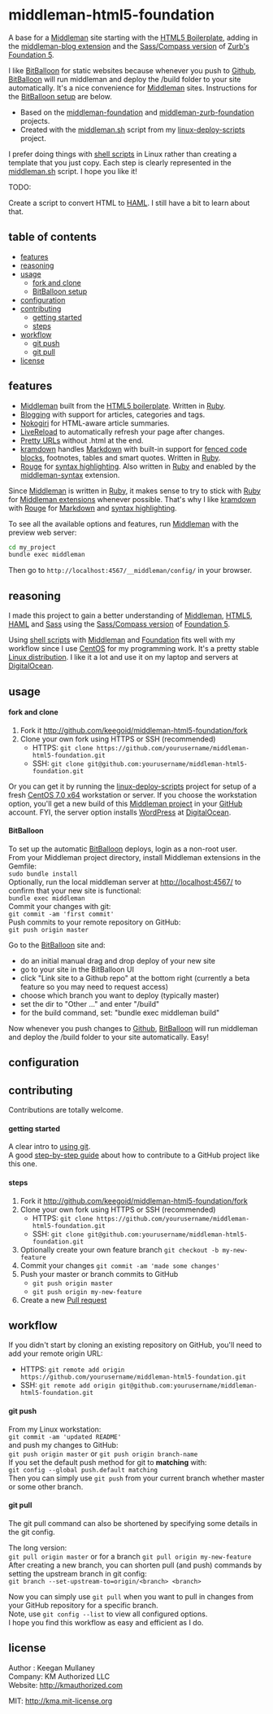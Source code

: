 middleman-html5-foundation
==========================

A base for a [Middleman][mm] site starting with the [HTML5 Boilerplate][html5bp], adding in the [middleman-blog extension][mmb] and the [Sass/Compass version][zfsass] of [Zurb's Foundation 5][zf].

I like [BitBalloon][bb] for static websites because whenever you push to [Github][gh], [BitBalloon][bb] will run middleman and deploy the /build folder to your site automatically. It's a nice convenience for [Middleman][mm] sites. Instructions for the [BitBalloon setup](#bitballoon) are below.

- Based on the [middleman-foundation][mmf] and [middleman-zurb-foundation][mzf] projects.
- Created with the [middleman.sh][mmsh] script from my [linux-deploy-scripts][lds] project.

I prefer doing things with [shell scripts][ss] in Linux rather than creating a template that you just copy. Each step is clearly represented in the [middleman.sh][mmsh] script. I hope you like it!

TODO:

Create a script to convert HTML to [HAML][haml]. I still have a bit to learn about that.

## table of contents

- [features](#features)
- [reasoning](#reasoning)
- [usage](#usage)
   - [fork and clone](#fork-and-clone)
   - [BitBalloon setup](#bitballoon)
- [configuration](#configuration)
- [contributing](#contributing)
   - [getting started](#getting-started)
   - [steps](#steps)
- [workflow](#workflow)
   - [git push](#git-push)
   - [git pull](#git-pull)
- [license](#license)

## features

- [Middleman][mm] built from the [HTML5 boilerplate][html5bp]. Written in [Ruby][ruby].
- [Blogging][mmb] with support for articles, categories and tags.
- [Nokogiri][nkg] for HTML-aware article summaries.
- [LiveReload][mmlr] to automatically refresh your page after changes.
- [Pretty URLs][mmpurl] without .html at the end.
- [kramdown][kd] handles [Markdown][md] with built-in support for [fenced code blocks][fcb], footnotes, tables and smart quotes. Written in [Ruby][ruby].
- [Rouge][rg] for [syntax highlighting][sh]. Also written in [Ruby][ruby] and enabled by the [middleman-syntax][mms] extension.

Since [Middleman][mm] is written in [Ruby][ruby], it makes sense to try to stick with [Ruby][ruby] for [Middleman extensions][mme] whenever possible. That's why I like [kramdown][kd] with [Rouge][rg] for [Markdown][md] and [syntax highlighting][sh].

To see all the available options and features, run [Middleman][mm] with the preview web server:

```bash
cd my_project
bundle exec middleman
```

Then go to `http://localhost:4567/__middleman/config/` in your browser.

## reasoning

I made this project to gain a better understanding of [Middleman][mm], [HTML5][html5], [HAML][haml] and [Sass][sass] using the [Sass/Compass version][zfsass] of [Foundation 5][zf].

Using [shell scripts][ss] with [Middleman][mm] and [Foundation][zf] fits well with my workflow since I use [CentOS][centos] for my programming work. It's a pretty stable [Linux distribution][ld]. I like it a lot and use it on my laptop and servers at [DigitalOcean][do].

## usage

#### fork and clone

1. Fork it http://github.com/keegoid/middleman-html5-foundation/fork
1. Clone your own fork using HTTPS or SSH (recommended)
   - HTTPS: `git clone https://github.com/yourusername/middleman-html5-foundation.git`
   -   SSH: `git clone git@github.com:yourusername/middleman-html5-foundation.git`

Or you can get it by running the [linux-deploy-scripts][lds] project for setup of a fresh [CentOS 7.0 x64][centos] workstation or server. If you choose the workstation option, you'll get a new build of this [Middleman project][mmhtml5f] in your [GitHub][gh] account. FYI, the server option installs [WordPress][wp] at [DigitalOcean][do].

#### BitBalloon

To set up the automatic [BitBalloon][bb] deploys, login as a non-root user.  
From your Middleman project directory, install Middleman extensions in the Gemfile:  
`sudo bundle install`  
Optionally, run the local middleman server at [http://localhost:4567/](http://localhost:4567/) to confirm that your new site is functional:  
`bundle exec middleman`  
Commit your changes with git:  
`git commit -am 'first commit'`  
Push commits to your remote repository on GitHub:  
`git push origin master`

Go to the [BitBalloon][bb] site and:

   - do an initial manual drag and drop deploy of your new site
   - go to your site in the BitBalloon UI
   - click "Link site to a Github repo" at the bottom right (currently a beta feature so you may need to request access)
   - choose which branch you want to deploy (typically master)
   - set the dir to "Other ..." and enter "/build"
   - for the build command, set: "bundle exec middleman build"

Now whenever you push changes to [Github][gh], [BitBalloon][bb] will run middleman and deploy the /build folder to your site automatically. Easy!

## configuration



## contributing

Contributions are totally welcome.

#### getting started

A clear intro to [using git][learngit].  
A good [step-by-step guide][fork] about how to contribute to a GitHub project like this one.

#### steps

1. Fork it http://github.com/keegoid/middleman-html5-foundation/fork
1. Clone your own fork using HTTPS or SSH (recommended)
   - HTTPS: `git clone https://github.com/yourusername/middleman-html5-foundation.git`
   -   SSH: `git clone git@github.com:yourusername/middleman-html5-foundation.git`
1. Optionally create your own feature branch `git checkout -b my-new-feature`
1. Commit your changes `git commit -am 'made some changes'`
1. Push your master or branch commits to GitHub
   - `git push origin master`
   - `git push origin my-new-feature`
1. Create a new [Pull request][pull]

## workflow

If you didn't start by cloning an existing repository on GitHub, you'll need to add your remote origin URL:

   - HTTPS: `git remote add origin https://github.com/yourusername/middleman-html5-foundation.git`
   -   SSH: `git remote add origin git@github.com:yourusername/middleman-html5-foundation.git`

#### git push

From my Linux workstation:  
`git commit -am 'updated README'`  
and push my changes to GitHub:  
`git push origin master` or `git push origin branch-name`  
If you set the default push method for git to **matching** with:  
`git config --global push.default matching`  
Then you can simply use `git push` from your current branch whether master or some other branch.

#### git pull

The git pull command can also be shortened by specifying some details in the git config.

The long version:  
`git pull origin master` or for a branch `git pull origin my-new-feature`  
After creating a new branch, you can shorten pull (and push) commands by setting the upstream branch in git config:  
`git branch --set-upstream-to=origin/<branch> <branch>`

Now you can simply use `git pull` when you want to pull in changes from your GitHub repository for a specific branch.  
Note, use `git config --list` to view all configured options.  
I hope you find this workflow as easy and efficient as I do.

## license

Author : Keegan Mullaney  
Company: KM Authorized LLC  
Website: http://kmauthorized.com

MIT: http://kma.mit-license.org


[lds]:      https://github.com/keegoid/linux-deploy-scripts
[mmsh]:     https://github.com/keegoid/linux-deploy-scripts/blob/master/scripts/middleman.sh
[mmhtml5f]: https://github.com/keegoid/middleman-html5-foundation
[mm]:       https://github.com/middleman/middleman
[mmb]:      https://github.com/middleman/middleman-blog
[mmlr]:     https://github.com/middleman/middleman-livereload
[mms]:      https://github.com/middleman/middleman-syntax
[zf]:       https://github.com/zurb/foundation
[mmf]:      https://github.com/blachniet/middleman-foundation
[mzf]:      https://github.com/axyz/middleman-zurb-foundation
[html5bp]:  https://github.com/h5bp/html5-boilerplate
[haml]:     https://github.com/haml/haml
[sass]:     https://github.com/sass/sass
[nkg]:      https://github.com/sparklemotion/nokogiri
[kd]:       https://github.com/gettalong/kramdown
[rg]:       https://github.com/jneen/rouge
[md]:       http://daringfireball.net/projects/markdown/
[fcb]:      http://kramdown.gettalong.org/syntax.html#fenced-code-blocks
[mmpurl]:   http://middlemanapp.com/basics/pretty-urls/
[mme]:      http://directory.middlemanapp.com/#/extensions/all
[ruby]:     https://www.ruby-lang.org/
[html5]:    http://en.wikipedia.org/wiki/Html5
[zfsass]:   http://foundation.zurb.com/docs/sass.html
[centos]:   http://centos.org/
[ss]:       http://en.wikipedia.org/wiki/Shell_script
[do]:       https://www.digitalocean.com/?refcode=251afd960495 "clicking this affiliate link benefits me at no cost to you"
[bb]:       https://www.bitballoon.com/
[gh]:       https://github.com/
[wp]:       http://wordpress.org/
[ld]:       http://en.wikipedia.org/wiki/Linux_distribution
[sh]:       http://en.wikipedia.org/wiki/Syntax_highlighting
[learngit]: https://www.atlassian.com/git/tutorial/git-basics#!overview
[fork]:     https://help.github.com/articles/fork-a-repo
[pull]:     https://help.github.com/articles/using-pull-requests
